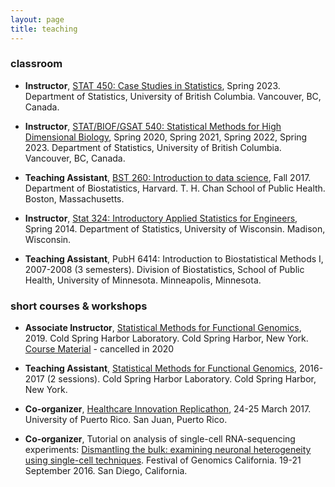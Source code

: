 ```yaml
---
layout: page
title: teaching
---
```


<!-- Global site tag (gtag.js) - Google Analytics -->
<script async src="https://www.googletagmanager.com/gtag/js?id=UA-110175023-1"></script>
<script>
  window.dataLayer = window.dataLayer || [];
  function gtag(){dataLayer.push(arguments);}
  gtag('js', new Date());

  gtag('config', 'UA-110175023-1');
</script>


### classroom

- **Instructor**, [STAT 450: Case Studies in Statistics](https://ubc-stat.github.io/stat-450/), Spring 2023. Department of Statistics, University of British Columbia. Vancouver, BC, Canada.

- **Instructor**, [STAT/BIOF/GSAT 540: Statistical Methods for High Dimensional Biology](https://stat540-ubc.github.io/), Spring 2020, Spring 2021, Spring 2022, Spring 2023. Department of Statistics, University of British Columbia. Vancouver, BC, Canada.

- **Teaching Assistant**, [BST 260: Introduction to data science](https://datasciencelabs.github.io), Fall 2017. Department of Biostatistics, Harvard. T. H. Chan School of Public Health. Boston, Massachusetts. 

- **Instructor**, [Stat 324: Introductory Applied Statistics for Engineers](stat324.html), Spring 2014. Department of Statistics, University of Wisconsin. Madison, Wisconsin.

- **Teaching Assistant**, PubH 6414: Introduction to Biostatistical Methods I, 2007-2008 (3 semesters). Division of Biostatistics, School of Public Health, University of Minnesota. Minneapolis, Minnesota.


### short courses & workshops

- **Associate Instructor**, [Statistical Methods for Functional Genomics](https://meetings.cshl.edu/courses.aspx?course=c-data&year=19), 2019. Cold Spring Harbor Laboratory. Cold Spring Harbor, New York. [Course Material](https://kkorthauer.org/fungeno2019) - cancelled in 2020
			
- **Teaching Assistant**, [Statistical Methods for Functional Genomics](https://meetings.cshl.edu/courses.aspx?course=C-DATA&year=17), 2016-2017 (2 sessions). Cold Spring Harbor Laboratory. Cold Spring Harbor, New York. 

- **Co-organizer**, [Healthcare Innovation Replicathon](https://idi-bd2k.hpcf.upr.edu/2017/03/29/healthcare-innovation-replicathon-2017-and-data-carpentry-instructor-training/), 24-25 March 2017. University of Puerto Rico. San Juan, Puerto Rico. 

- **Co-organizer**, Tutorial on analysis of single-cell RNA-sequencing experiments: [Dismantling the bulk: examining neuronal heterogeneity using single-cell techniques](https://kdkorthauer.github.io/FestivalWorkshopVignettes/). Festival of Genomics California. 19-21 September 2016. San Diego, California.
